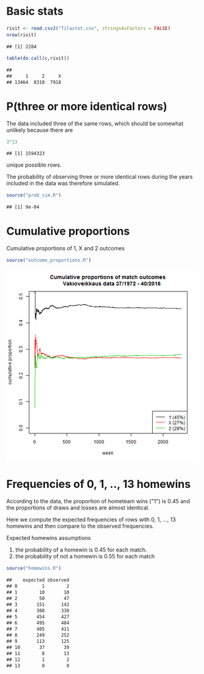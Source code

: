 



# Basic stats


```r
rivit <- read.csv2("Tilastot.csv", stringsAsFactors = FALSE)
nrow(rivit)
```

```
## [1] 2284
```

```r
table(do.call(c,rivit))
```

```
## 
##     1     2     X 
## 13464  8310  7918
```


# P(three or more identical rows)

The data included three of the same rows, which should be somewhat unlikely because there are 


```r
3^13
```

```
## [1] 1594323
```

unique possible rows.

The probability of observing three or more identical rows during the years included in the data was therefore simulated. 


```r
source("prob_sim.R")
```

```
## [1] 9e-04
```


# Cumulative proportions

Cumulative proportions of 1, X and 2 outcomes


```r
source("outcome_proportions.R")
```

![plot of chunk unnamed-chunk-4](figure/unnamed-chunk-4-1.png)

# Frequencies of 0, 1, .., 13 homewins

According to the data, the proportion of hometeam wins ("1") is 0.45 and the proportions of draws and losses are almost identical.  

Here we compute the expected frequencies of rows with 0, 1, ..., 13 homewins and then compare to the observed frequencies.  

Expected homewins assumptions
1. the probability of a homewin is 0.45 for each match.
2. the probability of not a homewin is 0.55 for each match  


```r
source("homewins.R")
```

```
##    expected observed
## 0         1        2
## 1        10       10
## 2        50       47
## 3       151      142
## 4       308      330
## 5       454      427
## 6       495      484
## 7       405      411
## 8       249      252
## 9       113      125
## 10       37       39
## 11        8       13
## 12        1        2
## 13        0        0
```


